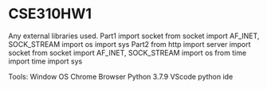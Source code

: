 # CSE310HW1 
Any external libraries used.
  Part1
    import socket
    from socket import AF_INET, SOCK_STREAM
    import os
    import sys
  Part2
    from http import server
    import socket
    from socket import AF_INET, SOCK_STREAM
    import os
    from time import time
    import sys

Tools:
  Window OS
  Chrome Browser
  Python 3.7.9
  VScode python ide
  
